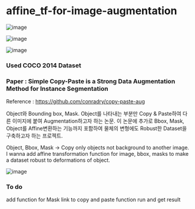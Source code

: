 # affine_tf-for-image-augmentation

![image](https://user-images.githubusercontent.com/65225823/121056068-c83a1a80-c7f8-11eb-954e-c999da4b87d8.png)

![image](https://user-images.githubusercontent.com/65225823/121056199-ef90e780-c7f8-11eb-9777-caf62c6cdd7d.png)

![image](https://user-images.githubusercontent.com/65225823/121058008-da1cbd00-c7fa-11eb-80af-392a4adc77e1.png)

### Used COCO 2014 Dataset

### Paper : Simple Copy-Paste is a Strong Data Augmentation Method for Instance Segmentation
Reference : https://github.com/conradry/copy-paste-aug

Object와 Bounding box, Mask. Object를 나타내는 부분만 Copy & Paste하여 다른 이미지에 붙여 Augmentation하고자 하는 논문.
이 논문에 추가로 Bbox, Mask, Object를 Affine변환하는 기능까지 포함하여 물체의 변형에도 Robust한 Dataset을 구축하고자 하는 프로젝트.

Object, Bbox, Mask -> Copy only objects not background to another image. 
I wanna add affine transformation function for image, bbox, masks to make a dataset robust to deformations of object.

![image](https://user-images.githubusercontent.com/65225823/121056820-91183900-c7f9-11eb-860d-f6f6ce332049.png)


### To do

add function for Mask
link to copy and paste function
run and get result
